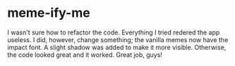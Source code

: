 # meme-ify-me

I wasn't sure how to refactor the code. Everything I tried redered the app useless. I did, however, change something;
the vanilla memes now have the impact font. A slight shadow was added to make it more visible. Otherwise, the code
looked great and it worked. Great job, guys!
